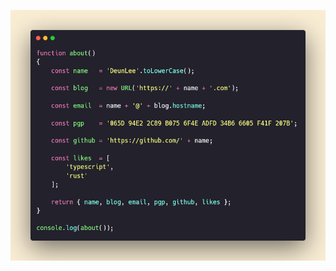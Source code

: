 ![](https://raw.githubusercontent.com/deunlee/deunlee/7f611b5a54e0672132e14449922494f7fd849ca0/about.png)

<!--
- 🔭 I’m currently working on ...
- 🌱 I’m currently learning ...
- 👯 I’m looking to collaborate on ...
- 🤔 I’m looking for help with ...
- 💬 Ask me about ...
- 📫 How to reach me: ...
- 😄 Pronouns: ...
- ⚡ Fun fact: ...
-->


<!--
function about()
{
    const name   = 'DeunLee'.toLowerCase();
  
    const blog   = new URL('https://' + name + '.com');
  
    const email  = name + '@' + blog.hostname;
 
    const pgp    = '065D 94E2 2C89 B075 6F4E ADFD 34B6 6605 F41F 207B';

    const github = 'https://github.com/' + name;
  
    const likes  = [
        'typescript',
        'rust'
    ];
  
    return { name, blog, email, pgp, github, likes };
}

console.log(about());
// https://carbon.now.sh/
-->
